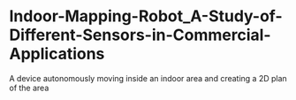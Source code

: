 # Indoor-Mapping-Robot_A-Study-of-Different-Sensors-in-Commercial-Applications
 A device autonomously moving inside an indoor area and creating a 2D plan of the area

